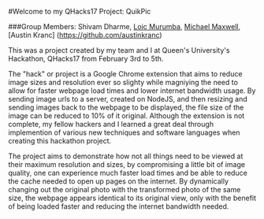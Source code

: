 #Welcome to my QHacks17 Project: QuikPic

###Group Members: Shivam Dharme, [Loic Murumba](https://github.com/loicmurumba), [Michael Maxwell](https://github.com/mic-max), [Austin Kranc] (https://github.com/austinkranc)

This was a project created by my team and I at Queen's University's Hackathon, QHacks17 from February 3rd to 5th.

The "hack" or project is a Google Chrome extension that aims to reduce image sizes and resolution ever so slighty while magniying the need to allow for faster webpage load times and lower internet bandwidth usage. By sending image urls to a server, created on NodeJS, and then resizing and sending images back to the webpage to be displayed, the file size of the image can be reduced to 10% of it original.
Although the extension is not complete, my fellow hackers and I learned a great deal through implemention of various new techniques and software languages when creating this hackathon project.

The project aims to demonstrate how not all things need to be viewed at their maximum resolution and sizes, by compromising a little bit
of image quality, one can experience much faster load times and be able to reduce the cache needed to open up pages on the internet. By
dynamically changing out the original photo with the transformed photo of the same size, the webpage appears identical to its original
view, only with the benefit of being loaded faster and reducing the internet bandwidth needed.
